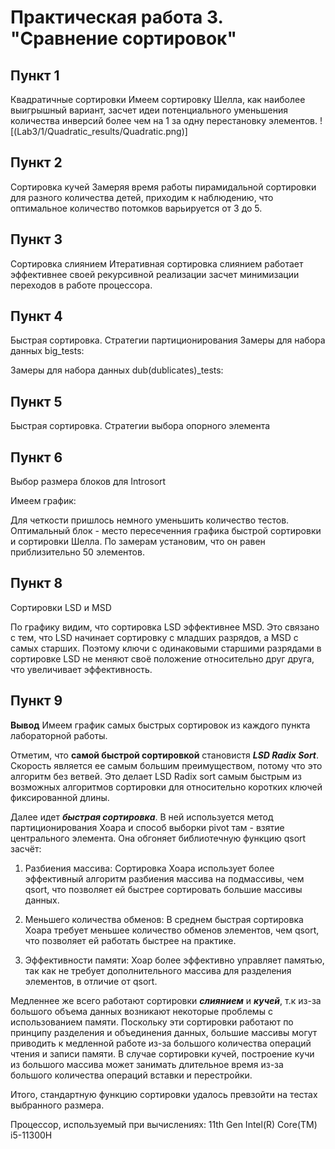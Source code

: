 # Практическая работа 3. "Cравнение сортировок"

## Пункт 1
Квадратичные сортировки
Имеем сортировку Шелла, как наиболее выигрышный вариант, засчет идеи потенциального уменьшения количества инверсий более чем на 1 за одну перестановку элементов. 
![(Lab3/1/Quadratic_results/Quadratic.png)]
## Пункт 2
Сортировка кучей
Замеряя время работы пирамидальной сортировки для разного количества детей, приходим к наблюдению, что оптимальное количество потомков варьируется от 3 до 5. 

## Пункт 3
Сортировка слиянием
Итеративная сортировка слиянием работает эффективнее своей рекурсивной реализации засчет минимизации переходов в работе процессора.

## Пункт 4
Быстрая сортировка. Стратегии партиционирования
Замеры для набора данных big_tests:

Замеры для набора данных dub(dublicates)_tests:


## Пункт 5
Быстрая сортировка. Стратегии выбора опорного элемента


## Пункт 6
Выбор размера блоков для Introsort

Имеем график:


Для четкости пришлось немного уменьшить количество тестов. Оптимальный блок - место пересеченния графика быстрой сортировки и сортировки Шелла. По замерам установим, что он равен приблизительно 50 элементов.


## Пункт 8
Сортировки LSD и MSD


По графику видим, что сортировка LSD эффективнее MSD.
Это связано с тем, что LSD начинает сортировку с младших разрядов, а MSD с самых старших. Поэтому ключи с одинаковыми старшими разрядами в сортировке LSD не меняют своё положение относительно друг друга, что увеличивает эффективность.

## Пункт 9
**Вывод**
Имеем график самых быстрых сортировок из каждого пункта лабораторной работы.

Отметим, что **самой быстрой сортировкой** становистя ***LSD Radix Sort***.
Скорость является ее самым большим преимуществом, потому что это алгоритм без ветвей. Это делает LSD Radix sort самым быстрым из возможных алгоритмов сортировки для относительно коротких ключей фиксированной длины.

Далее идет ***быстрая сортировка***. В ней используется метод партиционирования Хоара и способ выборки pivot там - взятие центрального элемента.
Она обгоняет библиотечную функцию qsort засчёт:
1) Разбиения массива: Сортировка Хоара использует более эффективный алгоритм разбиения массива на подмассивы, чем qsort, что позволяет ей быстрее сортировать большие массивы данных.

2) Меньшего количества обменов: В среднем быстрая сортировка Хоара требует меньшее количество обменов элементов, чем qsort, что позволяет ей работать быстрее на практике.

3) Эффективности памяти: Хоар более эффективно управляет памятью, так как не требует дополнительного массива для разделения элементов, в отличие от qsort.

Медленнее же всего работают сортировки ***слиянием*** и ***кучей***, т.к из-за большого объема данных возникают некоторые проблемы с использованием памяти. Поскольку эти сортировки работают по принципу разделения и объединения данных, большие массивы могут приводить к медленной работе из-за большого количества операций чтения и записи памяти. 
В случае сортировки кучей, построение кучи из большого массива может занимать длительное время из-за большого количества операций вставки и перестройки.

Итого, стандартную функцию сортировки удалось превзойти на тестах выбранного размера.

Процессор, используемый при вычислениях: 11th Gen Intel(R) Core(TM) i5-11300H
